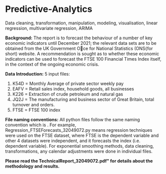 # Predictive-Analytics
Data cleaning, transformation, manipulation, modeling, visualisation, linear regression, multivariate regression, ARIMA

**Background:** 
The report is to forecast the behaviour of a number of key economic indicators until December 2021; the relevant data sets are to be obtained from the UK Government Oce for National Statistics (ONS{for short) website. A recommendation is sought as to whether these economic indicators can be used to forecast the FTSE 100 Financial Times Index itself, in the context of the ongoing economic crisis.

**Data Introduction:**
5 input files:
1. K54D = Monthly Average of private sector weekly pay
2. EAFV = Retail sales index, household goods, all businesses
3. K226 = Extraction of crude petroleum and natural gas
4. JQ2J = The manufacturing and business sector of Great Britain, total turnover and orders.
5. FTSE = FTSE 100 index

**File naming conventions:**
All python files follow the same naming convention which is <forecasting method>_<data><cleaning or transformation used>_<UID>. For example, Regression_FTSEForecasts_32049072.py means regression techniques were used on the FTSE dataset, where FTSE is the dependent variable and other 4 datasets were independent, and it forecasts the index (i.e. dependent variable). For exponential smoothing methods, data cleaning, transformations, any calendar adjustments were done in individual files. 

**Please read the TechnicalReport_32049072.pdf" for details about the methodology and results.**
